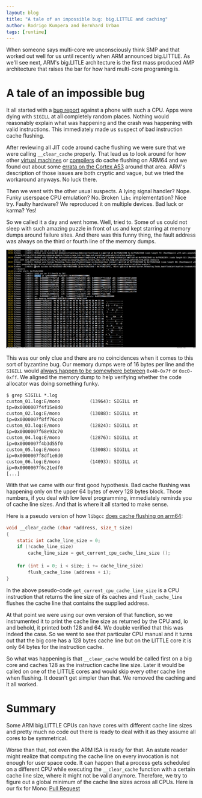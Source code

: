 ```yaml
---
layout: blog
title: "A tale of an impossible bug: big.LITTLE and caching"
author: Rodrigo Kumpera and Bernhard Urban
tags: [runtime]
---
```

When someone says multi-core we unconsciously think SMP and that worked out well for us until recently when ARM announced big.LITTLE.
As we'll see next, ARM's big.LITLE architecture is the first mass produced AMP architecture that raises the bar for how hard multi-core programing is.

# A tale of an impossible bug

It all started with a [bug report](https://bugzilla.xamarin.com/show_bug.cgi?id=39859) against a phone with such a CPU.
Apps were dying with `SIGILL` at all completely random places.
Nothing would reasonably explain what was happening and the crash was happening with valid instructions. This immediately made us suspect of bad
instruction cache flushing.

After reviewing all JIT code around cache flushing we were sure that we were calling `__clear_cache` properly. That lead us to look around
for how other
[virtual machines](https://github.com/v8/v8/blob/fec99c689b8587b863df4a5c4793c601772ef663/src/arm64/cpu-arm64.cc#L40)
or
[compilers](https://github.com/llvm-mirror/compiler-rt/blob/ff75f2a0260b1940436a483413091c5770427c04/lib/builtins/clear_cache.c#L146)
do cache flushing on ARM64 and we found out about some
[errata on the Cortex A53](https://silver.arm.com/download/Unspecified/BX500-DA-10400-r0p0-08rel0/Cortex_A53_MPCore_Software_Developers_Errata_Notice_v18.pdf)
around that area. ARM's description of those issues
are both cryptic and vague, but we tried the workaround anyways. No luck there.

Then we went with the other usual suspects. A lying signal handler? Nope. Funky userspace CPU emulation? No.
Broken `libc` implementation? Nice try. Faulty hardware? We reproduced it on multiple devices. Bad luck or karma? Yes!

So we called it a day and went home. Well, tried to. Some of us could not sleep with such amazing puzzle in front of us and kept starring at
memory dumps around failure sites. And there was this funny thing, the fault address was always on the third or fourth line of the memory dumps.

[![hexdump](/images/2016-09-10-arm64-icache_hexdump.png)](/images/2016-09-10-arm64-icache_hexdump.png)

This was our only clue and there are no coincidences when it comes to this sort of byzantine bug. Our memory dumps were of 16 bytes per line
and the `SIGILL` would [always happen to be somewhere between](https://gist.github.com/lewurm/97dff0a56929b56a0fc5ab49af06fd06) `0x40-0x7f` or `0xc0-0xff`.
We aligned the memory dump to help verifying whether the code allocator was doing something funky.

```
$ grep SIGILL *.log
custom_01.log:E/mono           (13964): SIGILL at ip=0x0000007f4f15e8d0
custom_02.log:E/mono           (13088): SIGILL at ip=0x0000007f8ff76cc0
custom_03.log:E/mono           (12824): SIGILL at ip=0x0000007f68e93c70
custom_04.log:E/mono           (12876): SIGILL at ip=0x0000007f4b3d55f0
custom_05.log:E/mono           (13008): SIGILL at ip=0x0000007f8df1e8d0
custom_06.log:E/mono           (14093): SIGILL at ip=0x0000007f6c21edf0
[...]
```

With that we came with our first good hypothesis. Bad cache flushing was happening only on the upper 64 bytes of every 128 bytes block.
Those numbers, if you deal with low level programming, immediately reminds you of cache line sizes. And that is where it all started to make
sense.

Here is a pseudo version of how `libgcc` [does cache flushing on arm64](https://android.googlesource.com/toolchain/gcc/+/master/gcc-4.9/libgcc/config/aarch64/sync-cache.c#54):

```c
void __clear_cache (char *address, size_t size)
{
	static int cache_line_size = 0;
	if (!cache_line_size)
		cache_line_size = get_current_cpu_cache_line_size ();

	for (int i = 0; i < size; i += cache_line_size)
		flush_cache_line (address + i);
}
```

In the above pseudo-code `get_current_cpu_cache_line_size` is a CPU instruction that returns the line size of its caches and `flush_cache_line`
flushes the cache line that contains the supplied address.

At that point we were using our own version of that function, so we instrumented it to print the cache line size as returned by the CPU and, lo and behold,
it printed both 128 and 64. We double verified that this was indeed the case. So we went to see that particular CPU manual and it turns out that the big core has
a 128 bytes cache line but on the LITTLE core it is only 64 bytes for the instruction cache.

So what was happening is that `__clear_cache` would be called first on a big core and caches 128 as the instruction cache line size. Later it would be called on one
of the LITTLE cores and would skip every other cache line when flushing. It doesn't get simpler than that. We removed the caching and it all worked.

# Summary

Some ARM big.LITTLE CPUs can have cores with different cache line sizes and pretty much no code out there is ready to deal with it as they
assume all cores to be symmetrical.

Worse than that, not even the ARM ISA is ready for that. An astute reader might realize that computing the cache line on every invocation
is not enough for user space code.
It can happen that a process gets scheduled on a different CPU while executing
the `__clear_cache` function with a certain cache line size, where it might not
be valid anymore.
Therefore, we try to figure out a global minimum of the cache line sizes across all CPUs.
Here is our fix for Mono: [Pull Request](https://github.com/mono/mono/pull/3549)

